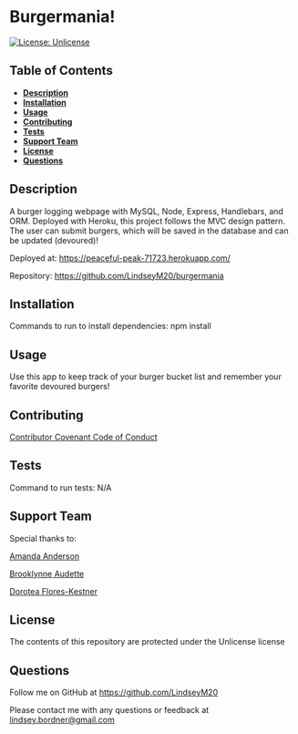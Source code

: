 # Burgermania!
  
  [![License: Unlicense](https://img.shields.io/badge/license-Unlicense-blue.svg)](http://unlicense.org/)

  ## Table of Contents
  * [**Description**](#description)
  * [**Installation**](#installation)
  * [**Usage**](#usage)
  * [**Contributing**](#contributing)
  * [**Tests**](#tests)
  * [**Support Team**](#support-team)
  * [**License**](#license)
  * [**Questions**](#questions)

  ## Description
  A burger logging webpage with MySQL, Node, Express, Handlebars, and ORM. Deployed with Heroku, this project follows the MVC design pattern. The user can submit burgers, which will be saved in the database and can be updated (devoured)!

  Deployed at: https://peaceful-peak-71723.herokuapp.com/

  Repository: https://github.com/LindseyM20/burgermania

  ## Installation
  Commands to run to install dependencies: npm install

  ## Usage
  Use this app to keep track of your burger bucket list and remember your favorite devoured burgers!

  ## Contributing
  [Contributor Covenant Code of Conduct](https://www.contributor-covenant.org/version/2/0/code_of_conduct/code_of_conduct.md)

  ## Tests
  Command to run tests: N/A
  
  ## Support Team
  Special thanks to: 

  [Amanda Anderson](https://github.com/aanderson120)

  [Brooklynne Audette](https://github.com/B-Audette)

  [Dorotea Flores-Kestner](https://github.com/dfkestner)
  

  ## License
  The contents of this repository are protected under the Unlicense license

  ## Questions
  Follow me on GitHub at https://github.com/LindseyM20

  Please contact me with any questions or feedback at lindsey.bordner@gmail.com 
